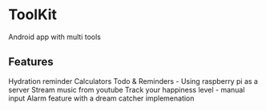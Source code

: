 # ToolKit
Android app with multi tools


## Features
Hydration reminder
Calculators
Todo & Reminders - Using raspberry pi as a server
Stream music from youtube
Track your happiness level - manual input
Alarm feature with a dream catcher implemenation